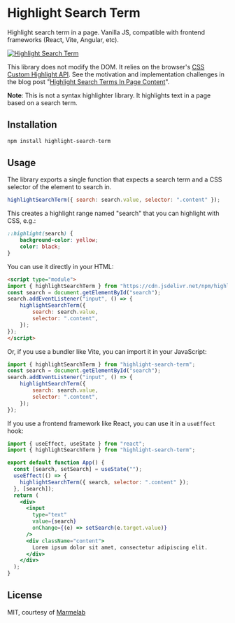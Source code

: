 # Highlight Search Term

Highlight search term in a page. Vanilla JS, compatible with frontend frameworks (React, Vite, Angular, etc). 

[![Highlight Search Term](./assets/screenshot.png)](https://marmelab.com/highlight-search-term/)

This library does not modify the DOM. It relies on the browser's [CSS Custom Highlight API](https://developer.mozilla.org/en-US/docs/Web/API/CSS_Custom_Highlight_API). See the motivation and implementation challenges in the blog post "[Highlight Search Terms In Page Content](https://marmelab.com/blog/2024/04/23/highlight-search-query.html)".

**Note**: This is not a syntax highlighter library. It highlights text in a page based on a search term.

## Installation

```sh
npm install highlight-search-term
```

## Usage

The library exports a single function that expects a search term and a CSS selector of the element to search in.

```js
highlightSearchTerm({ search: search.value, selector: ".content" });
```

This creates a highlight range named "search" that you can highlight with CSS, e.g.:

```css
::highlight(search) {
    background-color: yellow;
    color: black;
}
```

You can use it directly in your HTML:

```html
<script type="module">
import { highlightSearchTerm } from "https://cdn.jsdelivr.net/npm/highlight-search-term@1.0.0/src/index.js";
const search = document.getElementById("search");
search.addEventListener("input", () => {
    highlightSearchTerm({
        search: search.value,
        selector: ".content",
    });
});
</script>
```

Or, if you use a bundler like Vite, you can import it in your JavaScript:

```js
import { highlightSearchTerm } from "highlight-search-term";
const search = document.getElementById("search");
search.addEventListener("input", () => {
    highlightSearchTerm({
        search: search.value,
        selector: ".content",
    });
});
```

If you use a frontend framework like React, you can use it in a `useEffect` hook:

```jsx
import { useEffect, useState } from "react";
import { highlightSearchTerm } from "highlight-search-term";

export default function App() {
  const [search, setSearch] = useState("");
  useEffect(() => {
    highlightSearchTerm({ search, selector: ".content" });
  }, [search]);
  return (
    <div>
      <input
        type="text"
        value={search}
        onChange={(e) => setSearch(e.target.value)}
      />
      <div className="content">
        Lorem ipsum dolor sit amet, consectetur adipiscing elit.
      </div>
    </div>
  );
}
```

## License

MIT, courtesy of [Marmelab](https://marmelab.com)
